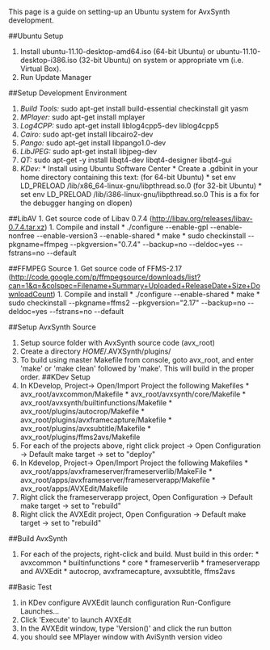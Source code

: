 This page is a guide on setting-up an Ubuntu system for AvxSynth development.

##Ubuntu Setup
  1. Install ubuntu-11.10-desktop-amd64.iso (64-bit Ubuntu) or ubuntu-11.10-desktop-i386.iso (32-bit Ubuntu) on system or appropriate vm (i.e. Virtual Box).
  1. Run Update Manager

##Setup Development Environment

  1. *Build Tools:* sudo apt-get install build-essential checkinstall git yasm
  1. *MPlayer:* sudo apt-get install  mplayer
  1. *Log4CPP:* sudo apt-get install liblog4cpp5-dev liblog4cpp5
  1. *Cairo:* sudo apt-get install libcairo2-dev
  1. *Pango:* sudo apt-get install libpango1.0-dev
  1. *LibJPEG:* sudo apt-get install libjpeg-dev
  1. *QT:* sudo apt-get -y install libqt4-dev libqt4-designer libqt4-gui
  1. *KDev:*
    * Install using Ubuntu Software Center
    * Create a .gdbinit in your home directory containing this text: (for 64-bit Ubuntu)
    * set env LD_PRELOAD /lib/x86_64-linux-gnu/libpthread.so.0 (for 32-bit Ubuntu)
    * set env LD_PRELOAD /lib/i386-linux-gnu/libpthread.so.0 This is a fix for the debugger hanging on dlopen)

##LibAV
    1. Get source code of Libav 0.7.4 (http://libav.org/releases/libav-0.7.4.tar.xz)
    1. Compile and install
      * ./configure --enable-gpl --enable-nonfree --enable-version3 --enable-shared
      * make
      * sudo checkinstall --pkgname=ffmpeg --pkgversion="0.7.4" --backup=no --deldoc=yes --fstrans=no --default

##FFMPEG Source
    1. Get source code of FFMS-2.17 (http://code.google.com/p/ffmpegsource/downloads/list?can=1&q=&colspec=Filename+Summary+Uploaded+ReleaseDate+Size+DownloadCount)
    1. Compile and install
      * ./configure --enable-shared
      * make
      * sudo checkinstall --pkgname=ffms2 --pkgversion="2.17" --backup=no --deldoc=yes --fstrans=no --default

##Setup AvxSynth Source
  1. Setup source folder with AvxSynth source code (avx_root)
  1. Create a directory $HOME$/.AVXSynth/plugins/
  1. To build using master Makefile from console, goto avx_root, and enter 'make' or 'make clean' followed by 'make'.  This will build in the proper order.
##KDev Setup
  1. In KDevelop, Project-> Open/Import Project the following Makefiles
    * avx_root/avxcommon/Makefile
    * avx_root/avxsynth/core/Makefile
    * avx_root/avxsynth/builtinfunctions/Makefile
    * avx_root/plugins/autocrop/Makefile
    * avx_root/plugins/avxframecapture/Makefile
    * avx_root/plugins/avxsubtitle/Makefile
    * avx_root/plugins/ffms2avs/Makefile
  1. For each of the projects above, right click project -> Open Configuration -> Default make target -> set to "deploy"
  1. In Kdevelop, Project-> Open/Import Project the following Makefiles
    * avx_root/apps/avxframeserver/frameserverlib/MakeFile
    * avx_root/apps/avxframeserver/frameserverapp/Makefile
    * avx_root/apps/AVXEdit/Makefile
  1. Right click the frameserverapp project, Open Configuration -> Default make target -> set to "rebuild"
  1. Right click the AVXEdit project, Open Configuration -> Default make target -> set to "rebuild"

##Build AvxSynth
  1. For each of the projects, right-click and build.  Must build in this order:
    * avxcommon
    * builtinfunctions 
    * core
    * frameserverlib
    * frameserverapp and AVXEdit
    * autocrop, avxframecapture, avxsubtitle, ffms2avs

##Basic Test
  1. in KDev configure AVXEdit launch configuration Run-Configure Launches...
  1. Click 'Execute' to launch AVXEdit
  1. In the AVXEdit window, type 'Version()' and click the run button
  1. you should see MPlayer window with AviSynth version video